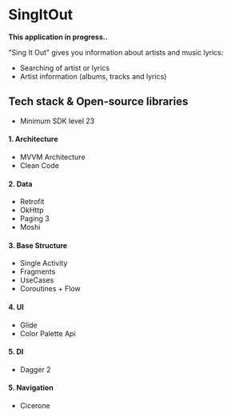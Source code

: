 # SingItOut

**This application in progress..**

"Sing It Out" gives you information about artists and music lyrics:
- Searching of artist or lyrics
- Artist information (albums, tracks and lyrics)

## Tech stack & Open-source libraries
* Minimum SDK level 23
#### 1. Architecture
* MVVM Architecture
* Clean Code
#### 2. Data
* Retrofit
* OkHttp
* Paging 3
* Moshi 
#### 3. Base Structure
* Single Activity
* Fragments
* UseCases
* Coroutines + Flow
#### 4. UI
* Glide
* Color Palette Api
#### 5. DI
* Dagger 2
#### 5. Navigation
* Cicerone

